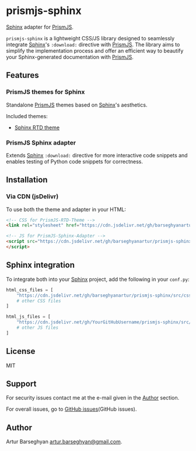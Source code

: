 # prismjs-sphinx

[Sphinx]: https://github.com/sphinx-doc/sphinx "Sphinx"
[sphinx_rtd_theme]: https://github.com/readthedocs/sphinx_rtd_theme "sphinx_rtd_theme"
[PrismJS]: https://github.com/PrismJS/prism "PrismJS"
[GitHub issues]: https://github.com/barseghyanartur/faker-file/issues "GitHub issues"

[Sphinx](Sphinx) adapter for [PrismJS](PrismJS).

``prismjs-sphinx`` is a lightweight CSS/JS library designed to seamlessly integrate 
[Sphinx](Sphinx)'s ``:download:`` directive with [PrismJS](PrismJS). The library 
aims to simplify the implementation process and offer an efficient way to beautify 
your Sphinx-generated documentation with [PrismJS](PrismJS).

## Features

### PrismJS themes for Sphinx

Standalone [PrismJS](PrismJS) themes based on [Sphinx](Sphinx)'s aesthetics.

Included themes:

- [Sphinx RTD theme](sphinx_rtd_theme)

### PrismJS Sphinx adapter

Extends [Sphinx](Sphinx) ``:download:`` directive for more interactive code 
snippets and enables testing of Python code snippets for correctness.

## Installation

### Via CDN (jsDelivr)

To use both the theme and adapter in your HTML:

```html
<!-- CSS for PrismJS-RTD-Theme -->
<link rel="stylesheet" href="https://cdn.jsdelivr.net/gh/barseghyanartur/prismjs-sphinx/src/css/sphinx_rtd_theme.css">

<!-- JS for PrismJS-Sphinx-Adapter -->
<script src="https://cdn.jsdelivr.net/gh/barseghyanartur/prismjs-sphinx/src/js/download_adapter.js">
</script>
```

## Sphinx integration

To integrate both into your [Sphinx](Sphinx) project, add the following in 
your ``conf.py``:

```python
html_css_files = [
    "https://cdn.jsdelivr.net/gh/barseghyanartur/prismjs-sphinx/src/css/sphinx_rtd_theme.css",
    # other CSS files
]

html_js_files = [
    "https://cdn.jsdelivr.net/gh/YourGitHubUsername/prismjs-sphinx/src/js/download_adapter.js",
    # other JS files
]
```

## License

MIT

## Support
For security issues contact me at the e-mail given in the [Author](#Author) section.

For overall issues, go to [GitHub issues](GitHub issues).

## Author

Artur Barseghyan [artur.barseghyan@gmail.com](artur.barseghyan@gmail.com).
